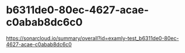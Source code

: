 # b6311de0-80ec-4627-acae-c0abab8dc6c0
https://sonarcloud.io/summary/overall?id=examly-test_b6311de0-80ec-4627-acae-c0abab8dc6c0
